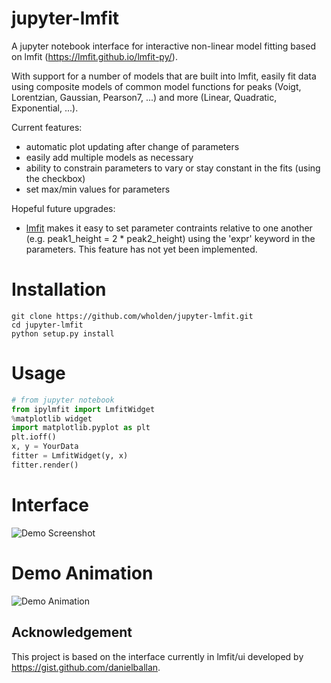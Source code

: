 # jupyter-lmfit
A jupyter notebook interface for interactive non-linear model fitting based on lmfit (https://lmfit.github.io/lmfit-py/).

With support for a number of models that are built into lmfit, easily fit data using composite models of common model functions for peaks (Voigt, Lorentzian, Gaussian, Pearson7, ...) and more (Linear, Quadratic, Exponential, ...).

Current features:
- automatic plot updating after change of parameters
- easily add multiple models as necessary
- ability to constrain parameters to vary or stay constant in the fits (using the checkbox)
- set max/min values for parameters

Hopeful future upgrades:
- [lmfit](https://lmfit.github.io/lmfit-py/) makes it easy to set parameter contraints relative to one another (e.g. peak1_height = 2 * peak2_height) using the 'expr' keyword in the parameters.  This feature has not yet been implemented.

# Installation
```
git clone https://github.com/wholden/jupyter-lmfit.git
cd jupyter-lmfit
python setup.py install
```
# Usage
```python
# from jupyter notebook
from ipylmfit import LmfitWidget
%matplotlib widget
import matplotlib.pyplot as plt
plt.ioff()
x, y = YourData
fitter = LmfitWidget(y, x)
fitter.render()
```

# Interface
![Demo Screenshot](../assets/ipylmfit_interface.png?raw=true)

# Demo Animation
![Demo Animation](../assets/ipylmfit_demo.gif?raw=true)

## Acknowledgement
This project is based on the interface currently in lmfit/ui developed by https://gist.github.com/danielballan.
